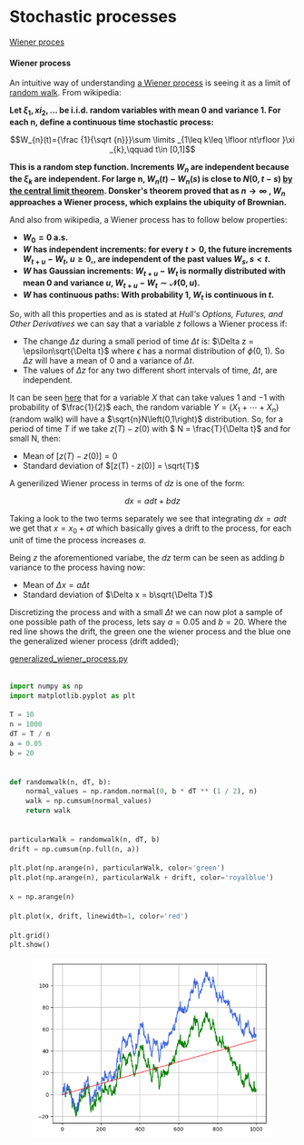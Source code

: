 # Stochastic processes #

[Wiener proces](#wiener-process)

#### Wiener process ####

An intuitive way of understanding [a Wiener process](https://en.wikipedia.org/wiki/Wiener_process) is seeing it as a limit of [random walk](https://github.com/joseprupi/randomwalk). From wikipedia:

**Let $\xi_1, xi_2, ...$ be i.i.d. random variables with mean 0 and variance 1. For each n, define a continuous time stochastic process:**


$$W_{n}(t)={\frac {1}{\sqrt {n}}}\sum \limits _{1\leq k\leq \lfloor nt\rfloor }\xi _{k},\qquad t\in [0,1]$$

**This is a random step function. Increments $W_{n}$ are independent because the $\xi _{k}$ are independent. For large n, $W_{n}(t)-W_{n}(s)$ is close to $N(0,t-s)$ [by the central limit theorem](https://github.com/joseprupi/randomwalk#central-limit-theorem). Donsker's theorem proved that as $n\to \infty$ , $W_{n}$ approaches a Wiener process, which explains the ubiquity of Brownian.**

And also from wikipedia, a Wiener process has to follow below properties:

* **$W_{0}=0$ a.s.**
* **$W$ has independent increments: for every $t>0,$ the future increments $W_{t+u}-W_{t},$ $u\geq 0,$, are independent of the past values $W_s, s<t.$**
* **$W$ has Gaussian increments: $W_{t+u}-W_{t}$ is normally distributed with mean $0$ and variance $u$, $W_{t+u}-W_{t}\sim {\mathcal {N}}(0,u).$**
* **$W$ has continuous paths: With probability $1$, $W_{t}$ is continuous in $t$.**

So, with all this properties and as is stated at *Hull's Options, Futures, and Other Derivatives* we can say that a variable $z$ follows a Wiener process if:

* The change $\Delta z$ during a small period of time $\Delta t$ is: $\Delta z = \epsilon\sqrt{\Delta t}$ where $\epsilon$ has a normal distribution of $\phi(0,1)$. So $\Delta z$ will have a mean of $0$ and a variance of $\Delta t$. 
* The values of $\Delta z$ for any two different short intervals of time, $\Delta t$, are independent.

It can be seen [here](https://github.com/joseprupi/randomwalk) that for a variable $X$ that can take values $1$ and $-1$ with probability of $\frac{1}{2}$ each, the random variable $Y = ( X_{1}+\cdots +X_{n})$ (random walk) will have a $\sqrt{n}N\left(0,1\right)$ distribution. So, for a period of time $T$ if we take $z(T)-z(0)$ with $ N = \frac{T}{\Delta t}$ and for small N, then:

* Mean of $[z(T) - z(0)] = 0$
* Standard deviation of $[z(T) - z(0)] = \sqrt{T}$

A generilized Wiener process in terms of $dz$ is one of the form:

$$dx=adt+bdz$$

Taking a look to the two terms separately we see that integrating $dx=adt$ we get that $x=x_0+at$ which basically gives a drift to the process, for each unit of time the process increases $a$.

Being $z$ the aforementioned variabe, the $dz$ term can be seen as adding $b$ variance to the process having now:

* Mean of $\Delta x = a\Delta t$
* Standard deviation of $\Delta x = b\sqrt{\Delta T}$

Discretizing the process and with a small $\Delta t$ we can now plot a sample of one possible path of the process, lets say $a=0.05$ and $b=20$. Where the red line shows the drift, the green one the wiener process and the blue one the generalized wiener process (drift added);

[generalized_wiener_process.py](https://github.com/joseprupi/stochastic/blob/master/python/generalized_wiener_process.py)

```python

import numpy as np
import matplotlib.pyplot as plt

T = 10
n = 1000
dT = T / n
a = 0.05
b = 20


def randomwalk(n, dT, b):
    normal_values = np.random.normal(0, b * dT ** (1 / 2), n)
    walk = np.cumsum(normal_values)
    return walk


particularWalk = randomwalk(n, dT, b)
drift = np.cumsum(np.full(n, a))

plt.plot(np.arange(n), particularWalk, color='green')
plt.plot(np.arange(n), particularWalk + drift, color='royalblue')

x = np.arange(n)

plt.plot(x, drift, linewidth=1, color='red')

plt.grid()
plt.show()

```

<figure>
    <img src="/img/generalized_wiener.png" >
</figure>
